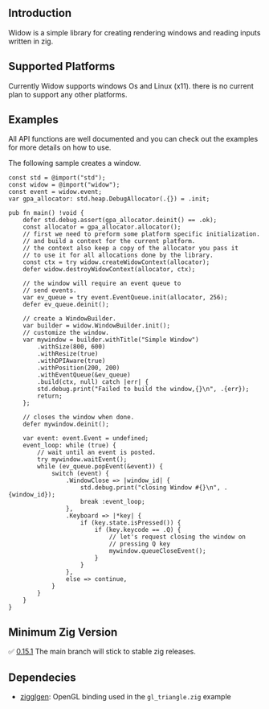## Introduction

Widow is a simple library for creating rendering windows and reading inputs written in zig.

## Supported Platforms

Currently Widow supports windows Os and Linux (x11).
there is no current plan to support any other platforms.

## Examples

All API functions are well documented and you can check out the examples
for more details on how to use.

The following sample creates a window.

```zig
const std = @import("std");
const widow = @import("widow");
const event = widow.event;
var gpa_allocator: std.heap.DebugAllocator(.{}) = .init;

pub fn main() !void {
    defer std.debug.assert(gpa_allocator.deinit() == .ok);
    const allocator = gpa_allocator.allocator();
    // first we need to preform some platform specific initialization.
    // and build a context for the current platform.
    // the context also keep a copy of the allocator you pass it
    // to use it for all allocations done by the library.
    const ctx = try widow.createWidowContext(allocator);
    defer widow.destroyWidowContext(allocator, ctx);

    // the window will require an event queue to
    // send events.
    var ev_queue = try event.EventQueue.init(allocator, 256);
    defer ev_queue.deinit();

    // create a WindowBuilder.
    var builder = widow.WindowBuilder.init();
    // customize the window.
    var mywindow = builder.withTitle("Simple Window")
        .withSize(800, 600)
        .withResize(true)
        .withDPIAware(true)
        .withPosition(200, 200)
        .withEventQueue(&ev_queue)
        .build(ctx, null) catch |err| {
        std.debug.print("Failed to build the window,{}\n", .{err});
        return;
    };

    // closes the window when done.
    defer mywindow.deinit();

    var event: event.Event = undefined;
    event_loop: while (true) {
        // wait until an event is posted.
        try mywindow.waitEvent();
        while (ev_queue.popEvent(&event)) {
            switch (event) {
                .WindowClose => |window_id| {
                    std.debug.print("closing Window #{}\n", .{window_id});
                    break :event_loop;
                },
                .Keyboard => |*key| {
                    if (key.state.isPressed()) {
                        if (key.keycode == .Q) {
                            // let's request closing the window on
                            // pressing Q key
                            mywindow.queueCloseEvent();
                        }
                    }
                },
                else => continue,
            }
        }
    }
}
```

## Minimum Zig Version

✅ [0.15.1](https://ziglang.org/documentation/0.15.1/)
The main branch will stick to stable zig releases.

## Dependecies
- [zigglgen](https://github.com/castholm/zigglgen): OpenGL binding used in the `gl_triangle.zig` example
